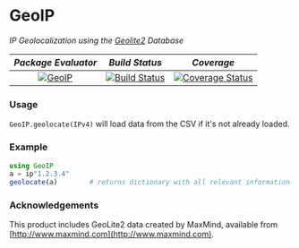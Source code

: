 # GeoIP

*IP Geolocalization using the [Geolite2](https://dev.maxmind.com/geoip/geoip2/geolite2/) Database*

| *Package Evaluator* | *Build Status* | *Coverage* |
|:-------------------:|:--------------:|:----------:|
| [![GeoIP](http://pkg.julialang.org/badges/GeoIP_0.6.svg)](http://pkg.julialang.org/?pkg=GeoIP&ver=0.6) | [![Build Status](https://travis-ci.org/JuliaWeb/GeoIP.jl.svg?branch=master)](https://travis-ci.org/JuliaWeb/GeoIP.jl) | [![Coverage Status](https://coveralls.io/repos/github/JuliaWeb/GeoIP.jl/badge.svg)](https://coveralls.io/github/JuliaWeb/GeoIP.jl) |

### Usage

`GeoIP.geolocate(IPv4)` will load data from the CSV if it's
not already loaded.

### Example

```julia
using GeoIP
a = ip"1.2.3.4"
geolocate(a)        # returns dictionary with all relevant information
```

### Acknowledgements
This product includes GeoLite2 data created by MaxMind, available from
[http://www.maxmind.com](http://www.maxmind.com).
